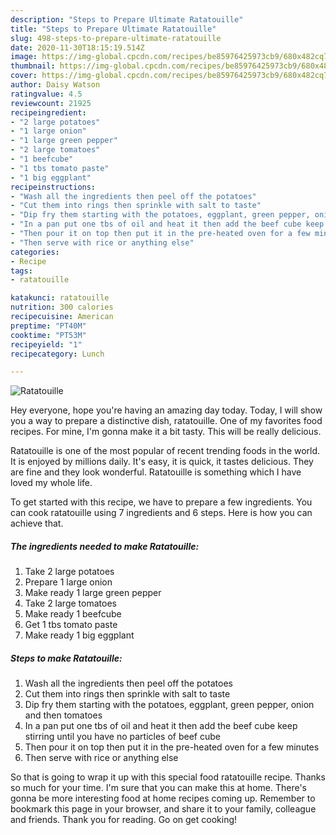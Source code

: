 ```yaml
---
description: "Steps to Prepare Ultimate Ratatouille"
title: "Steps to Prepare Ultimate Ratatouille"
slug: 498-steps-to-prepare-ultimate-ratatouille
date: 2020-11-30T18:15:19.514Z
image: https://img-global.cpcdn.com/recipes/be85976425973cb9/680x482cq70/ratatouille-recipe-main-photo.jpg
thumbnail: https://img-global.cpcdn.com/recipes/be85976425973cb9/680x482cq70/ratatouille-recipe-main-photo.jpg
cover: https://img-global.cpcdn.com/recipes/be85976425973cb9/680x482cq70/ratatouille-recipe-main-photo.jpg
author: Daisy Watson
ratingvalue: 4.5
reviewcount: 21925
recipeingredient:
- "2 large potatoes"
- "1 large onion"
- "1 large green pepper"
- "2 large tomatoes"
- "1 beefcube"
- "1 tbs tomato paste"
- "1 big eggplant"
recipeinstructions:
- "Wash all the ingredients then peel off the potatoes"
- "Cut them into rings then sprinkle with salt to taste"
- "Dip fry them starting with the potatoes, eggplant, green pepper, onion and then tomatoes"
- "In a pan put one tbs of oil and heat it then add the beef cube keep stirring until you have no particles of beef cube"
- "Then pour it on top then put it in the pre-heated oven for a few minutes"
- "Then serve with rice or anything else"
categories:
- Recipe
tags:
- ratatouille

katakunci: ratatouille 
nutrition: 300 calories
recipecuisine: American
preptime: "PT40M"
cooktime: "PT53M"
recipeyield: "1"
recipecategory: Lunch

---
```



![Ratatouille](https://img-global.cpcdn.com/recipes/be85976425973cb9/680x482cq70/ratatouille-recipe-main-photo.jpg)

Hey everyone, hope you're having an amazing day today. Today, I will show you a way to prepare a distinctive dish, ratatouille. One of my favorites food recipes. For mine, I'm gonna make it a bit tasty. This will be really delicious.



Ratatouille is one of the most popular of recent trending foods in the world. It is enjoyed by millions daily. It's easy, it is quick, it tastes delicious. They are fine and they look wonderful. Ratatouille is something which I have loved my whole life.


To get started with this recipe, we have to prepare a few ingredients. You can cook ratatouille using 7 ingredients and 6 steps. Here is how you can achieve that.

<!--inarticleads1-->

##### The ingredients needed to make Ratatouille:

1. Take 2 large potatoes
1. Prepare 1 large onion
1. Make ready 1 large green pepper
1. Take 2 large tomatoes
1. Make ready 1 beefcube
1. Get 1 tbs tomato paste
1. Make ready 1 big eggplant




<!--inarticleads2-->

##### Steps to make Ratatouille:

1. Wash all the ingredients then peel off the potatoes
1. Cut them into rings then sprinkle with salt to taste
1. Dip fry them starting with the potatoes, eggplant, green pepper, onion and then tomatoes
1. In a pan put one tbs of oil and heat it then add the beef cube keep stirring until you have no particles of beef cube
1. Then pour it on top then put it in the pre-heated oven for a few minutes
1. Then serve with rice or anything else




So that is going to wrap it up with this special food ratatouille recipe. Thanks so much for your time. I'm sure that you can make this at home. There's gonna be more interesting food at home recipes coming up. Remember to bookmark this page in your browser, and share it to your family, colleague and friends. Thank you for reading. Go on get cooking!
